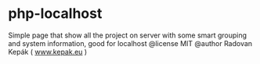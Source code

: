 php-localhost
=============

Simple page that show all the project on server with some smart grouping and system information, good for localhost
@license MIT
@author Radovan Kepák ( www.kepak.eu )